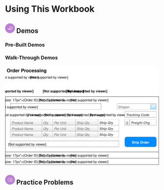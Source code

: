 # Using This Workbook

## ![Demos](./images/code.png) Demos

### Pre-Built Demos

### Walk-Through Demos

![Shipping Orders](Shipping-Orders.svg)

## ![Practice](./images/tasks.png) Practice Problems


